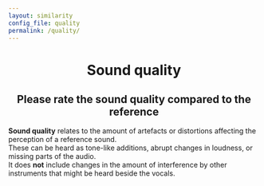 ```yaml
---
layout: similarity
config_file: quality
permalink: /quality/
---
```


<h1 style="text-align: center;">Sound quality</h1>

<h2 style="text-align: center;">Please rate the sound quality compared to the reference</h2>

**Sound quality** relates to the amount of artefacts or distortions affecting
the perception of a reference sound. <br/>
These can be heard as tone-like additions, abrupt changes in loudness, or
missing parts of the audio. <br/>
It does **not** include changes in the amount of interference by other
instruments that might be heard beside the vocals.
